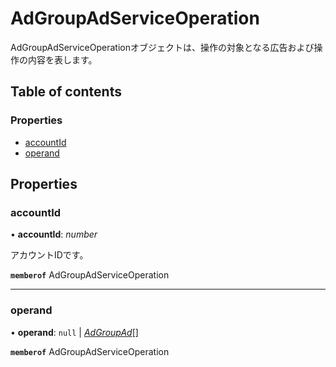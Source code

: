 # AdGroupAdServiceOperation


<div lang=\"ja\">AdGroupAdServiceOperationオブジェクトは、操作の対象となる広告および操作の内容を表します。</div> 

## Table of contents

### Properties

- [accountId](adgroupadserviceoperation.md#accountid)
- [operand](adgroupadserviceoperation.md#operand)

## Properties

### accountId

• **accountId**: *number*

<div lang=\"ja\">アカウントIDです。</div> 

**`memberof`** AdGroupAdServiceOperation

___

### operand

• **operand**: ``null`` \| [*AdGroupAd*](adgroupad.md)[]

**`memberof`** AdGroupAdServiceOperation
